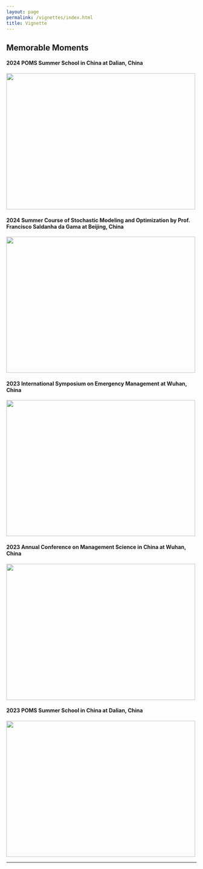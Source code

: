 ```yaml
---
layout: page
permalink: /vignettes/index.html
title: Vignette
---
```


## Memorable Moments

#### 2024 POMS Summer School in China at Dalian, China

<img src="{{ site.url }}/images/POMS23.jpg" width="500" height="360">

<br>

#### 2024 Summer Course of Stochastic Modeling and Optimization by Prof. Francisco Saldanha da Gama at Beijing, China

<img src="{{ site.url }}/images/SMO23.jpg" width="500" height="360">

<br>

#### 2023 International Symposium on Emergency Management at Wuhan, China

<img src="{{ site.url }}/images/EM23.jpg" width="500" height="360">

<br>

#### 2023 Annual Conference on Management Science in China at Wuhan, China

<img src="{{ site.url }}/images/MS23.jpg" width="500" height="360">

<br> 

#### 2023 POMS Summer School in China at Dalian, China

<img src="{{ site.url }}/images/POMS23.jpg" width="500" height="360">

<br>

---
